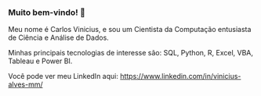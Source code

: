 ### Muito bem-vindo! 👋

<!--
**viniciuscva/viniciuscva** is a ✨ _special_ ✨ repository because its `README.md` (this file) appears on your GitHub profile.

Here are some ideas to get you started:

- 🔭 I’m currently working on ...
- 🌱 I’m currently learning ...
- 👯 I’m looking to collaborate on ...
- 🤔 I’m looking for help with ...
- 💬 Ask me about ...
- 📫 How to reach me: ...
- 😄 Pronouns: ...
- ⚡ Fun fact: ...
-->

Meu nome é Carlos Vinicius, e sou um Cientista da Computação entusiasta de Ciência e Análise de Dados.

Minhas principais tecnologias de interesse são: SQL, Python, R, Excel, VBA, Tableau e Power BI.

Você pode ver meu LinkedIn aqui: https://www.linkedin.com/in/vinicius-alves-mm/

